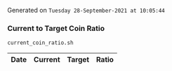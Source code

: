 Generated on `Tuesday 28-September-2021 at 10:05:44`

### Current to Target Coin Ratio
`current_coin_ratio.sh`

Date|Current|Target|Ratio
---|---|---|---
